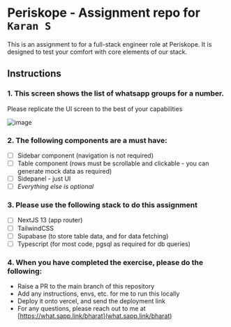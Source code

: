 # Periskope - Assignment repo for `Karan S`

This is an assignment to for a full-stack engineer role at Periskope. It is designed to test your comfort with core elements of our stack.

## Instructions

### 1. This screen shows the list of whatsapp groups for a number. 

Please replicate the UI screen to the best of your capabilities

![image](https://github.com/rbkayz/paras-setia-interview/assets/62215539/a7ef0bf3-08d4-400a-bbbd-424882d8259f)

### 2. The following components are a must have:

- [ ] Sidebar component (navigation is not required)
- [ ] Table component (rows must be scrollable and clickable - you can generate mock data as required)
- [ ] Sidepanel - just UI
- [ ] _Everything else is optional_

### 3. Please use the following stack to do this assignment

- [ ] NextJS 13 (app router)
- [ ] TailwindCSS
- [ ] Supabase (to store table data, and for data fetching)
- [ ] Typescript (for most code, pgsql as required for db queries)

### 4. **When you have completed the exercise**, please do the following:

- Raise a PR to the main branch of this repository
- Add any instructions, envs, etc. for me to run this locally
- Deploy it onto vercel, and send the deployment link
- For any questions, please reach out to me at [https://what.sapp.link/bharat](what.sapp.link/bharat)
